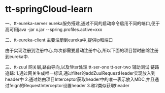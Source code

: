 # tt-springCloud-learn

一、tt-eureka-server
eureka服务搭建,通过不同的启动命令启用不同的端口,便于高可用java -jar x.jar --spring.profiles.active=xxx

二、tt-eureka-client
主要注册到eureka中,提供ip和端口

由于实现注册到注册中心,每次都需要启动注册中心,所以下面的项目暂时删除注册到eureka中.

三、tt-zuul
网关层,路由导向,以及filter处理 tt-ser-one tt-ser-two 辅助测试
链路追踪:
    1.通过网关生成唯一标识,通过filter的addZuulRequestHeader实现放入到header中
    2.通过路由项目Interceptor获取header中的唯一表示放入MDC,并且通过feign的RequestInterceptor设置header
    3.和2类似获取header
        
